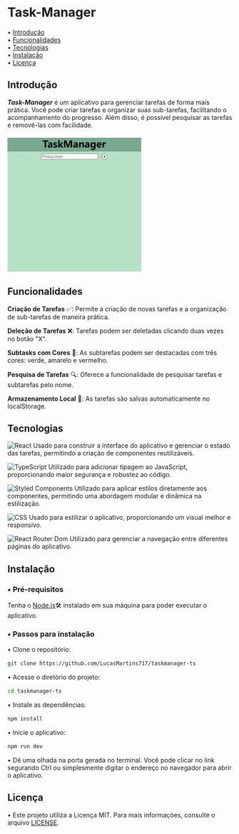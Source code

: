# Task-Manager

• [Introdução](#introdução)  
• [Funcionalidades](#funcionalidades)  
• [Tecnologias](#tecnologias)  
• [Instalação](#instalação)  
• [Licença](#licença)  

## Introdução

***Task-Manager*** é um aplicativo para gerenciar tarefas de forma mais prática. Você pode criar tarefas e organizar suas sub-tarefas, facilitando o acompanhamento do progresso. Além disso, é possivel pesquisar as tarefas e removê-las com facilidade.<br/>ㅤ<br/>
![gifDemonstração](public/images/showGif.gif)

## Funcionalidades

**Criação de Tarefas** ✅: Permite a criação de novas tarefas e a organização de sub-tarefas de maneira prática.

**Deleção de Tarefas** ❌: Tarefas podem ser deletadas clicando duas vezes no botão "X".

**Subtasks com Cores** 🎨: As subtarefas podem ser destacadas com três cores: verde, amarelo e vermelho.

**Pesquisa de Tarefas** 🔍: Oferece a funcionalidade de pesquisar tarefas e subtarefas pelo nome.

**Armazenamento Local** 💾: As tarefas são salvas automaticamente no localStorage.


## Tecnologias

![React](https://img.shields.io/badge/-React-282C34?style=flat&logo=react&logoColor=61DAFB) Usado para construir a interface do aplicativo e gerenciar o estado das tarefas, permitindo a criação de componentes reutilizáveis.

![TypeScript](https://img.shields.io/badge/-TypeScript-282C34?style=flat&logo=typescript&logoColor=007ACC) Utilizado para adicionar tipagem ao JavaScript, proporcionando maior segurança e robustez ao código.

![Styled Components](https://img.shields.io/badge/-Styled--Components-282C34?style=flat&logo=styled-components&logoColor=DB7093) Utilizado para aplicar estilos diretamente aos componentes, permitindo uma abordagem modular e dinâmica na estilização.

![CSS](https://img.shields.io/badge/-CSS-282C34?style=flat&logo=css3&logoColor=1572B6) Usado para estilizar o aplicativo, proporcionando um visual melhor e responsivo.

![React Router Dom](https://img.shields.io/badge/-React%20Router%20Dom-282C34?style=flat&logo=react-router&logoColor=CA4245) Utilizado para gerenciar a navegação entre diferentes páginas do aplicativo.


## Instalação

### • Pré-requisitos
Tenha o [Node.js](https://nodejs.org/en/download/package-manager)🛠️ instalado em sua máquina para poder executar o aplicativo.

### • Passos para instalação

• Clone o repositório:

```sh
git clone https://github.com/LucasMartins717/taskmanager-ts
```

• Acesse o diretório do projeto:

```sh
cd taskmanager-ts
```

• Instale as dependências:

```sh
npm install
```

• Inicie o aplicativo:

```sh
npm run dev
```

• Dê uma olhada na porta gerada no terminal. Você pode clicar no link segurando Ctrl ou simplesmente digitar o endereço no navegador para abrir o aplicativo.


## Licença

• Este projeto utiliza a Licença MIT. Para mais informações, consulte o arquivo [LICENSE](./LICENSE).
